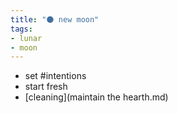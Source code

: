 ```yaml
---
title: "🌑 new moon"
tags:
- lunar
- moon
---
```


- set #intentions
- start fresh
- [cleaning](maintain the hearth.md)